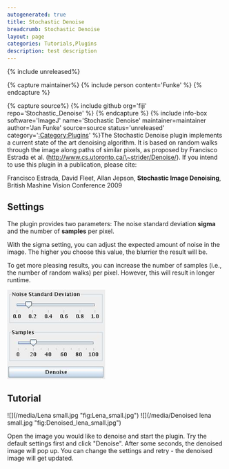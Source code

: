 ```yaml
---
autogenerated: true
title: Stochastic Denoise
breadcrumb: Stochastic Denoise
layout: page
categories: Tutorials,Plugins
description: test description
---
```


{% include unreleased%}

{% capture maintainer%}
{% include person content='Funke' %}
{% endcapture %}

{% capture source%}
{% include github org='fiji' repo='Stochastic\_Denoise' %}
{% endcapture %}
{% include info-box software='ImageJ' name='Stochastic Denoise' maintainer=maintainer author='Jan Funke' source=source status='unreleased' category='[:Category:Plugins](Category_Plugins)' %}The Stochastic Denoise plugin implements a current state of the art denoising algorithm. It is based on random walks through the image along paths of similar pixels, as proposed by Francisco Estrada et al. (http://www.cs.utoronto.ca/\~strider/Denoise/). If you intend to use this plugin in a publication, please cite:

Francisco Estrada, David Fleet, Allan Jepson, <b>Stochastic Image Denoising</b>, British Mashine Vision Conference 2009

Settings
--------

The plugin provides two parameters: The noise standard deviation <b>sigma</b> and the number of <b>samples</b> per pixel.

With the sigma setting, you can adjust the expected amount of noise in the image. The higher you choose this value, the blurrier the result will be.

To get more pleasing results, you can increase the number of samples (i.e., the number of random walks) per pixel. However, this will result in longer runtime.

![](/media/Asd-1.jpg "Asd-1.jpg")

Tutorial
--------

![](/media/Lena small.jpg "fig:Lena_small.jpg") ![](/media/Denoised lena small.jpg "fig:Denoised_lena_small.jpg")

Open the image you would like to denoise and start the plugin. Try the default settings first and click "Denoise". After some seconds, the denoised image will pop up. You can change the settings and retry - the denoised image will get updated.

 
